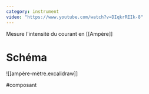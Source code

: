 ```yaml
---
category: instrument
video: "https://www.youtube.com/watch?v=DIqkrREIk-8"
---
```


Mesure l'intensité du courant en [[Ampère]]
# Schéma
![[ampère-mètre.excalidraw]]

#composant 